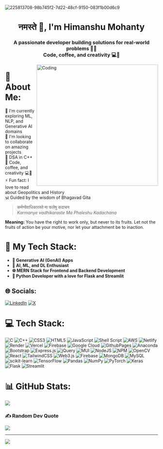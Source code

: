 ![225813708-98b745f2-7d22-48cf-9150-083f1b00d6c9](https://github.com/HimanshuMohanty-Git24/HimanshuMohanty-Git24/assets/94133298/1497bc1c-51a0-4e39-99f6-8f8b78bab94f)

<h1 align="center">नमस्ते 🙏, I'm Himanshu Mohanty</h1>
<h3 align="center">A passionate developer building solutions for real-world problems 👨‍💻<br><font align="centre">Code, coffee, and creativity 💻🎨</font></h3>

<img align="right" alt="Coding" width="400" src="https://github.com/HimanshuMohanty-Git24/HimanshuMohanty-Git24/assets/94133298/1d398870-af84-492c-9626-c579593a5882">

# 💫 About Me:
🔭 I'm currently exploring ML, NLP, and Generative AI domains<br>
👯 I'm looking to collaborate on amazing projects<br>
🌱 DSA in C++<br>
💬 Code, coffee, and creativity 💻🎨<br>
⚡ Fun fact: I love to read about Geopolitics and History<br>
🕉️ Guided by the wisdom of Bhagavad Gita

> कर्मण्येवाधिकारस्ते मा फलेषु कदाचन<br>
> *Karmanye vadhikaraste Ma Phaleshu Kadachana*

**Meaning:** You have the right to work only, but never to its fruits. Let not the fruits of action be your motive, nor let your attachment be to inaction.

# 🚀 My Tech Stack:
* **🌟 Generative AI (GenAI) Apps**
* **🤖 AI, ML, and DL Enthusiast**
* **🌐 MERN Stack for Frontend and Backend Development**
* **🐍 Python Developer with a love for Flask and Streamlit**

## 🌐 Socials:
[![LinkedIn](https://img.shields.io/badge/LinkedIn-%230077B5.svg?logo=linkedin&logoColor=white)](https://linkedin.com/in/himanshumohanty) [![X](https://img.shields.io/badge/X-black.svg?logo=X&logoColor=white)](https://x.com/CodingHima) 

# 💻 Tech Stack:
![C](https://img.shields.io/badge/c-%2300599C.svg?style=flat&logo=c&logoColor=white) ![C++](https://img.shields.io/badge/c++-%2300599C.svg?style=flat&logo=c%2B%2B&logoColor=white) ![CSS3](https://img.shields.io/badge/css3-%231572B6.svg?style=flat&logo=css3&logoColor=white) ![HTML5](https://img.shields.io/badge/html5-%23E34F26.svg?style=flat&logo=html5&logoColor=white) ![JavaScript](https://img.shields.io/badge/javascript-%23323330.svg?style=flat&logo=javascript&logoColor=%23F7DF1E) ![Shell Script](https://img.shields.io/badge/shell_script-%23121011.svg?style=flat&logo=gnu-bash&logoColor=white) ![AWS](https://img.shields.io/badge/AWS-%23FF9900.svg?style=flat&logo=amazon-aws&logoColor=white) ![Netlify](https://img.shields.io/badge/netlify-%23000000.svg?style=flat&logo=netlify&logoColor=#00C7B7) ![Render](https://img.shields.io/badge/Render-%46E3B7.svg?style=flat&logo=render&logoColor=white) ![Vercel](https://img.shields.io/badge/vercel-%23000000.svg?style=flat&logo=vercel&logoColor=white) ![Firebase](https://img.shields.io/badge/firebase-%23039BE5.svg?style=flat&logo=firebase) ![Google Cloud](https://img.shields.io/badge/GoogleCloud-%234285F4.svg?style=flat&logo=google-cloud&logoColor=white) ![GithubPages](https://img.shields.io/badge/github%20pages-121013?style=flat&logo=github&logoColor=white) ![Anaconda](https://img.shields.io/badge/Anaconda-%2344A833.svg?style=flat&logo=anaconda&logoColor=white) ![Bootstrap](https://img.shields.io/badge/bootstrap-%238511FA.svg?style=flat&logo=bootstrap&logoColor=white) ![Express.js](https://img.shields.io/badge/express.js-%23404d59.svg?style=flat&logo=express&logoColor=%2361DAFB) ![jQuery](https://img.shields.io/badge/jquery-%230769AD.svg?style=flat&logo=jquery&logoColor=white) ![MUI](https://img.shields.io/badge/MUI-%230081CB.svg?style=flat&logo=mui&logoColor=white) ![NodeJS](https://img.shields.io/badge/node.js-6DA55F?style=flat&logo=node.js&logoColor=white) ![NPM](https://img.shields.io/badge/NPM-%23CB3837.svg?style=flat&logo=npm&logoColor=white) ![OpenCV](https://img.shields.io/badge/opencv-%23white.svg?style=flat&logo=opencv&logoColor=white) ![React](https://img.shields.io/badge/react-%2320232a.svg?style=flat&logo=react&logoColor=%2361DAFB) ![TailwindCSS](https://img.shields.io/badge/tailwindcss-%2338B2AC.svg?style=flat&logo=tailwind-css&logoColor=white) ![Web3.js](https://img.shields.io/badge/web3.js-F16822?style=flat&logo=web3.js&logoColor=white) ![Firebase](https://img.shields.io/badge/Firebase-039BE5?style=flat&logo=Firebase&logoColor=white) ![MongoDB](https://img.shields.io/badge/MongoDB-%234ea94b.svg?style=flat&logo=mongodb&logoColor=white) ![MySQL](https://img.shields.io/badge/mysql-%2300000f.svg?style=flat&logo=mysql&logoColor=white) ![scikit-learn](https://img.shields.io/badge/scikit--learn-%23F7931E.svg?style=flat&logo=scikit-learn&logoColor=white) ![TensorFlow](https://img.shields.io/badge/TensorFlow-%23FF6F00.svg?style=flat&logo=TensorFlow&logoColor=white) ![Pandas](https://img.shields.io/badge/pandas-%23150458.svg?style=flat&logo=pandas&logoColor=white) ![NumPy](https://img.shields.io/badge/numpy-%23013243.svg?style=flat&logo=numpy&logoColor=white) ![PyTorch](https://img.shields.io/badge/PyTorch-%23EE4C2C.svg?style=flat&logo=PyTorch&logoColor=white) ![Keras](https://img.shields.io/badge/Keras-%23D00000.svg?style=flat&logo=Keras&logoColor=white) ![Flask](https://img.shields.io/badge/flask-%23000.svg?style=flat&logo=flask&logoColor=white) ![Streamlit](https://img.shields.io/badge/streamlit-%23FF4B4B.svg?style=flat&logo=streamlit&logoColor=white)

# 📊 GitHub Stats:

![](https://github-readme-stats.vercel.app/api/top-langs/?username=HimanshuMohanty-Git24&theme=radical&hide_border=false&include_all_commits=true&count_private=true&layout=compact)

### ✍️ Random Dev Quote
![](https://quotes-github-readme.vercel.app/api?type=horizontal&theme=radical)

---
[![](https://visitcount.itsvg.in/api?id=HimanshuMohanty-Git24&icon=0&color=0)](https://visitcount.itsvg.in)

<!-- Proudly created with GPRM ( https://gprm.itsvg.in ) -->
